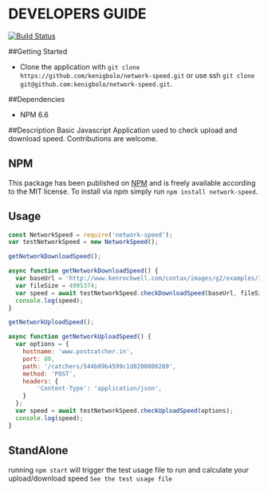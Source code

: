 # DEVELOPERS GUIDE

[![Build Status](https://travis-ci.org/kenigbolo/network-speed.png)](https://travis-ci.org/kenigbolo/network-speed)

##Getting Started

+ Clone the application with `git clone https://github.com/kenigbolo/network-speed.git` or use ssh  `git clone git@github.com:kenigbolo/network-speed.git`.

##Dependencies

* NPM 6.6

##Description
Basic Javascript Application used to check upload and download speed. Contributions are welcome.

## NPM

This package has been published on [NPM](https://www.npmjs.com/package/network-speed) and is freely available according to the MIT license. To install via npm simply run `npm install network-speed`.

## Usage
```javascript
const NetworkSpeed = require('network-speed');
var testNetworkSpeed = new NetworkSpeed();

getNetworkDownloadSpeed();

async function getNetworkDownloadSpeed() {
  var baseUrl = 'http://www.kenrockwell.com/contax/images/g2/examples/31120037-5mb.jpg';
  var fileSize = 4995374;
  var speed = await testNetworkSpeed.checkDownloadSpeed(baseUrl, fileSize);
  console.log(speed);
}

getNetworkUploadSpeed();

async function getNetworkUploadSpeed() {
  var options = {
    hostname: 'www.postcatcher.in',
    port: 80,
    path: '/catchers/544b09b4599c1d0200000289',
    method: 'POST',
    headers: {
        'Content-Type': 'application/json',
    }
  };
  var speed = await testNetworkSpeed.checkUploadSpeed(options);
  console.log(speed);
}
```

## StandAlone

running `npm start` will trigger the test usage file to run and calculate your upload/download speed
`See the test usage file`
